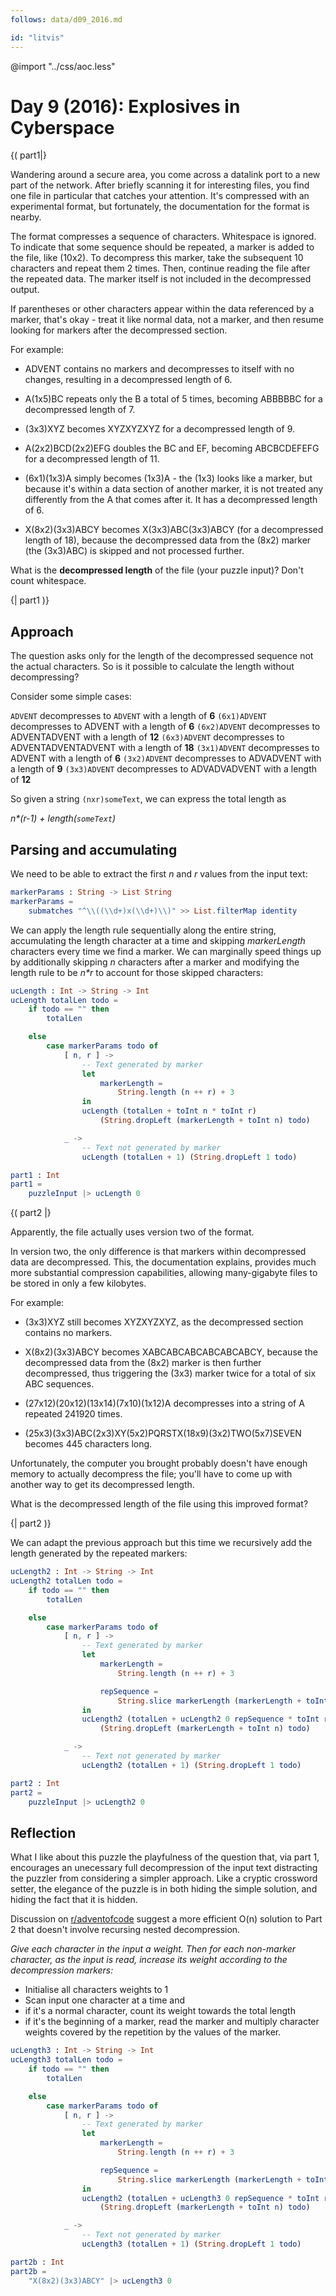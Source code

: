 ```yaml
---
follows: data/d09_2016.md

id: "litvis"
---
```


@import "../css/aoc.less"

# Day 9 (2016): Explosives in Cyberspace

{( part1|}

Wandering around a secure area, you come across a datalink port to a new part of the network.
After briefly scanning it for interesting files, you find one file in particular that catches your attention.
It's compressed with an experimental format, but fortunately, the documentation for the format is nearby.

The format compresses a sequence of characters.
Whitespace is ignored.
To indicate that some sequence should be repeated, a marker is added to the file, like (10x2).
To decompress this marker, take the subsequent 10 characters and repeat them 2 times.
Then, continue reading the file after the repeated data.
The marker itself is not included in the decompressed output.

If parentheses or other characters appear within the data referenced by a marker, that's okay - treat it like normal data, not a marker, and then resume looking for markers after the decompressed section.

For example:

- ADVENT contains no markers and decompresses to itself with no changes, resulting in a decompressed length of 6.

- A(1x5)BC repeats only the B a total of 5 times, becoming ABBBBBC for a decompressed length of 7.

- (3x3)XYZ becomes XYZXYZXYZ for a decompressed length of 9.

- A(2x2)BCD(2x2)EFG doubles the BC and EF, becoming ABCBCDEFEFG for a decompressed length of 11.

- (6x1)(1x3)A simply becomes (1x3)A - the (1x3) looks like a marker, but because it's within a data section of another marker, it is not treated any differently from the A that comes after it. It has a decompressed length of 6.

- X(8x2)(3x3)ABCY becomes X(3x3)ABC(3x3)ABCY (for a decompressed length of 18), because the decompressed data from the (8x2) marker (the (3x3)ABC) is skipped and not processed further.

What is the **decompressed length** of the file (your puzzle input)?
Don't count whitespace.

{| part1 )}

## Approach

The question asks only for the length of the decompressed sequence not the actual characters. So is it possible to calculate the length without decompressing?

Consider some simple cases:

`ADVENT` decompresses to `ADVENT` with a length of **6**
`(6x1)ADVENT` decompresses to ADVENT with a length of **6**
`(6x2)ADVENT` decompresses to ADVENTADVENT with a length of **12**
`(6x3)ADVENT` decompresses to ADVENTADVENTADVENT with a length of **18**
`(3x1)ADVENT` decompresses to ADVENT with a length of **6**
`(3x2)ADVENT` decompresses to ADVADVENT with a length of **9**
`(3x3)ADVENT` decompresses to ADVADVADVENT with a length of **12**

So given a string `(nxr)someText`, we can express the total length as

_n\*(r-1) + length(`someText`)_

## Parsing and accumulating

We need to be able to extract the first _n_ and _r_ values from the input text:

```elm {l}
markerParams : String -> List String
markerParams =
    submatches "^\\((\\d+)x(\\d+)\\)" >> List.filterMap identity
```

We can apply the length rule sequentially along the entire string, accumulating the length character at a time and skipping _markerLength_ characters every time we find a marker. We can marginally speed things up by additionally skipping _n_ characters after a marker and modifying the length rule to be _n\*r_ to account for those skipped characters:

```elm {l}
ucLength : Int -> String -> Int
ucLength totalLen todo =
    if todo == "" then
        totalLen

    else
        case markerParams todo of
            [ n, r ] ->
                -- Text generated by marker
                let
                    markerLength =
                        String.length (n ++ r) + 3
                in
                ucLength (totalLen + toInt n * toInt r)
                    (String.dropLeft (markerLength + toInt n) todo)

            _ ->
                -- Text not generated by marker
                ucLength (totalLen + 1) (String.dropLeft 1 todo)
```

```elm {l r}
part1 : Int
part1 =
    puzzleInput |> ucLength 0
```

{( part2 |}

Apparently, the file actually uses version two of the format.

In version two, the only difference is that markers within decompressed data are decompressed.
This, the documentation explains, provides much more substantial compression capabilities, allowing many-gigabyte files to be stored in only a few kilobytes.

For example:

- (3x3)XYZ still becomes XYZXYZXYZ, as the decompressed section contains no markers.

- X(8x2)(3x3)ABCY becomes XABCABCABCABCABCABCY, because the decompressed data from the (8x2) marker is then further decompressed, thus triggering the (3x3) marker twice for a total of six ABC sequences.

- (27x12)(20x12)(13x14)(7x10)(1x12)A decompresses into a string of A repeated 241920 times.

- (25x3)(3x3)ABC(2x3)XY(5x2)PQRSTX(18x9)(3x2)TWO(5x7)SEVEN becomes 445 characters long.

Unfortunately, the computer you brought probably doesn't have enough memory to actually decompress the file; you'll have to come up with another way to get its decompressed length.

What is the decompressed length of the file using this improved format?

{| part2 )}

We can adapt the previous approach but this time we recursively add the length generated by the repeated markers:

```elm {l}
ucLength2 : Int -> String -> Int
ucLength2 totalLen todo =
    if todo == "" then
        totalLen

    else
        case markerParams todo of
            [ n, r ] ->
                -- Text generated by marker
                let
                    markerLength =
                        String.length (n ++ r) + 3

                    repSequence =
                        String.slice markerLength (markerLength + toInt n) todo
                in
                ucLength2 (totalLen + ucLength2 0 repSequence * toInt r)
                    (String.dropLeft (markerLength + toInt n) todo)

            _ ->
                -- Text not generated by marker
                ucLength2 (totalLen + 1) (String.dropLeft 1 todo)
```

```elm {l r}
part2 : Int
part2 =
    puzzleInput |> ucLength2 0
```

## Reflection

What I like about this puzzle the playfulness of the question that, via part 1, encourages an unecessary full decompression of the input text distracting the puzzler from considering a simpler approach. Like a cryptic crossword setter, the elegance of the puzzle is in both hiding the simple solution, and hiding the fact that it is hidden.

Discussion on [r/adventofcode](https://www.reddit.com/r/adventofcode/comments/5hbygy/2016_day_9_solutions/) suggest a more efficient O(n) solution to Part 2 that doesn't involve recursing nested decompression.

_Give each character in the input a weight. Then for each non-marker character, as the input is read, increase its weight according to the decompression markers:_

- Initialise all characters weights to 1
- Scan input one character at a time and
- if it's a normal character, count its weight towards the total length
- if it's the beginning of a marker, read the marker and multiply character weights covered by the repetition by the values of the marker.

```elm {l}
ucLength3 : Int -> String -> Int
ucLength3 totalLen todo =
    if todo == "" then
        totalLen

    else
        case markerParams todo of
            [ n, r ] ->
                -- Text generated by marker
                let
                    markerLength =
                        String.length (n ++ r) + 3

                    repSequence =
                        String.slice markerLength (markerLength + toInt n) todo
                in
                ucLength2 (totalLen + ucLength3 0 repSequence * toInt r)
                    (String.dropLeft (markerLength + toInt n) todo)

            _ ->
                -- Text not generated by marker
                ucLength3 (totalLen + 1) (String.dropLeft 1 todo)
```

```elm {l r}
part2b : Int
part2b =
    "X(8x2)(3x3)ABCY" |> ucLength3 0
```
